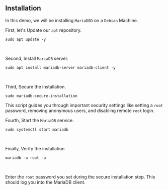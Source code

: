 ## Installation

In this demo, we will be installing ```MariaDBD``` on a ```Debian``` Machine.
<br>

First, let's Update our ```apt``` repository.
```
sudo apt update -y
```
<br>

Second, Install ```MariaDB``` server.
```
sudo apt install mariadb-server mariadb-client -y
```
<br>

Third, Secure the installation.
```
sudo mariadb-secure-installation
```
This script guides you through important security settings like setting a ```root``` password, removing anonymous users, and disabling remote ```root``` login.
<br>

Fourth, Start the ```MariaDB``` service.
```
sudo systemctl start mariadb
```
<br>

Finally, Verify the installation
```
mariadb -u root -p
```
<br>

Enter the ```root``` password you set during the secure installation step. This should log you into the MariaDB client.


